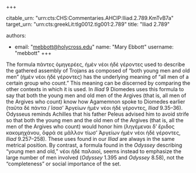 +++


citable_urn: "urn:cts:CHS:Commentaries.AHCIP:Iliad.2.789.KmTvB7a"
target_urn: "urn:cts:greekLit:tlg0012.tlg001:2.789"
title: "Iliad 2.789"

authors:
- email: "mebbott@holycross.edu"
  name: "Mary Ebbott"
  username: "mebbott"
+++

<p>The formula πάντες ὁμηγερέες, ἠμὲν νέοι ἠδὲ γέροντες used to describe the gathered assembly of Trojans as composed of “both young men and old men” (ἠμὲν νέοι ἠδὲ γέροντες) has the underlying meaning of “all men of a certain group who count.” This meaning can be discerned by comparing the other contexts in which it is used. In <em>Iliad</em> 9 Diomedes uses this formula to say that both the young men and old men of the Argives (that is, all men of the Argives who count) know how Agamemnon spoke to Diomedes earlier (ταῦτα δὲ πάντα / ἴσασ’ Ἀργείων ἠμὲν νέοι ἠδὲ γέροντες, <em>Iliad</em> 9.35–36). Odysseus reminds Achilles that his father Peleus advised him to avoid strife so that both the young men and the old men of the Argives (that is, all the men of the Argives who count) would honor him (ληγέμεναι δ’ ἔριδος κακομηχάνου, ὄφρά σε μᾶλλον τίωσ’ Ἀργείων ἠμὲν νέοι ἠδὲ γέροντες, <em>Iliad</em> 9.257–258). These uses found in our <em>Iliad</em> are always in the same metrical position. By contrast, a formula found in the <em>Odyssey</em> describing “young men and old,” νέοι ἠδὲ παλαιοί, seems instead to emphasize the large number of men involved (<em>Odyssey</em> 1.395 and <em>Odyssey</em> 8.58), not the “completeness” or social importance of the set.</p>